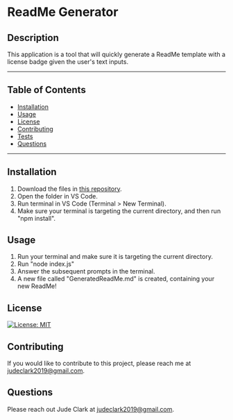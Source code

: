 # ReadMe Generator

## Description
This application is a tool that will quickly generate a ReadMe template with a license badge given the user's text inputs.
***

## Table of Contents

* [Installation](#installation)
* [Usage](#usage)
* [License](#license)
* [Contributing](#contributing)
* [Tests](#tests)
* [Questions](#questions)

***

## Installation
1. Download the files in [this repository](https://github.com/judeclark19/readme-generator).
2. Open the folder in VS Code.
3. Run terminal in VS Code (Terminal > New Terminal).
4. Make sure your terminal is targeting the current directory, and then run "npm install".

## Usage
1. Run your terminal and make sure it is targeting the current directory.
2. Run "node index.js"
3. Answer the subsequent prompts in the terminal.
4. A new file called "GeneratedReadMe.md" is created, containing your new ReadMe!

## License
[![License: MIT](https://img.shields.io/badge/License-MIT-yellow.svg)](https://opensource.org/licenses/MIT)

## Contributing
If you would like to contribute to this project, please reach me at judeclark2019@gmail.com.

## Questions
Please reach out Jude Clark at judeclark2019@gmail.com.


